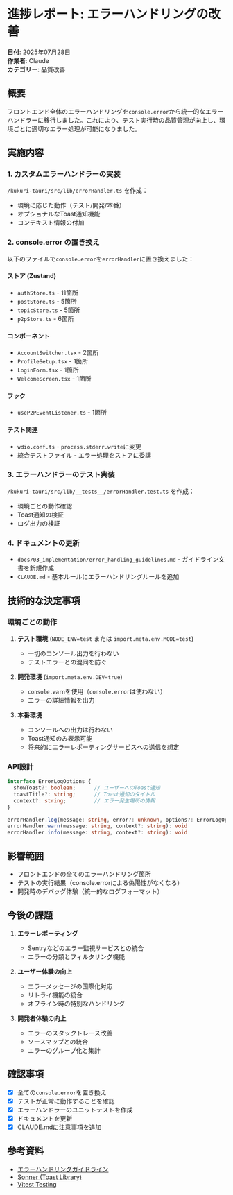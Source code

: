 # 進捗レポート: エラーハンドリングの改善

**日付**: 2025年07月28日  
**作業者**: Claude  
**カテゴリー**: 品質改善

## 概要

フロントエンド全体のエラーハンドリングを`console.error`から統一的なエラーハンドラーに移行しました。これにより、テスト実行時の品質管理が向上し、環境ごとに適切なエラー処理が可能になりました。

## 実施内容

### 1. カスタムエラーハンドラーの実装

`/kukuri-tauri/src/lib/errorHandler.ts` を作成：
- 環境に応じた動作（テスト/開発/本番）
- オプショナルなToast通知機能
- コンテキスト情報の付加

### 2. console.error の置き換え

以下のファイルで`console.error`を`errorHandler`に置き換えました：

#### ストア (Zustand)
- `authStore.ts` - 11箇所
- `postStore.ts` - 5箇所
- `topicStore.ts` - 5箇所
- `p2pStore.ts` - 6箇所

#### コンポーネント
- `AccountSwitcher.tsx` - 2箇所
- `ProfileSetup.tsx` - 1箇所
- `LoginForm.tsx` - 1箇所
- `WelcomeScreen.tsx` - 1箇所

#### フック
- `useP2PEventListener.ts` - 1箇所

#### テスト関連
- `wdio.conf.ts` - `process.stderr.write`に変更
- 統合テストファイル - エラー処理をストアに委譲

### 3. エラーハンドラーのテスト実装

`/kukuri-tauri/src/lib/__tests__/errorHandler.test.ts` を作成：
- 環境ごとの動作確認
- Toast通知の検証
- ログ出力の検証

### 4. ドキュメントの更新

- `docs/03_implementation/error_handling_guidelines.md` - ガイドライン文書を新規作成
- `CLAUDE.md` - 基本ルールにエラーハンドリングルールを追加

## 技術的な決定事項

### 環境ごとの動作

1. **テスト環境** (`NODE_ENV=test` または `import.meta.env.MODE=test`)
   - 一切のコンソール出力を行わない
   - テストエラーとの混同を防ぐ

2. **開発環境** (`import.meta.env.DEV=true`)
   - `console.warn`を使用（`console.error`は使わない）
   - エラーの詳細情報を出力

3. **本番環境**
   - コンソールへの出力は行わない
   - Toast通知のみ表示可能
   - 将来的にエラーレポーティングサービスへの送信を想定

### API設計

```typescript
interface ErrorLogOptions {
  showToast?: boolean;      // ユーザーへのToast通知
  toastTitle?: string;      // Toast通知のタイトル
  context?: string;         // エラー発生場所の情報
}

errorHandler.log(message: string, error?: unknown, options?: ErrorLogOptions): void
errorHandler.warn(message: string, context?: string): void
errorHandler.info(message: string, context?: string): void
```

## 影響範囲

- フロントエンドの全てのエラーハンドリング箇所
- テストの実行結果（console.errorによる偽陽性がなくなる）
- 開発時のデバッグ体験（統一的なログフォーマット）

## 今後の課題

1. **エラーレポーティング**
   - Sentryなどのエラー監視サービスとの統合
   - エラーの分類とフィルタリング機能

2. **ユーザー体験の向上**
   - エラーメッセージの国際化対応
   - リトライ機能の統合
   - オフライン時の特別なハンドリング

3. **開発者体験の向上**
   - エラーのスタックトレース改善
   - ソースマップとの統合
   - エラーのグループ化と集計

## 確認事項

- [x] 全ての`console.error`を置き換え
- [x] テストが正常に動作することを確認
- [x] エラーハンドラーのユニットテストを作成
- [x] ドキュメントを更新
- [x] CLAUDE.mdに注意事項を追加

## 参考資料

- [エラーハンドリングガイドライン](/docs/03_implementation/error_handling_guidelines.md)
- [Sonner (Toast Library)](https://sonner.emilkowal.ski/)
- [Vitest Testing](https://vitest.dev/)